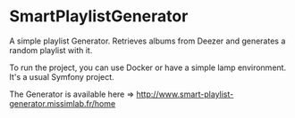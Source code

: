 SmartPlaylistGenerator
======================

A simple playlist Generator.
Retrieves albums from Deezer and generates a random playlist with it.

To run the project, you can use Docker or have a simple lamp environment. It's a usual Symfony project.

The Generator is available here => http://www.smart-playlist-generator.missimlab.fr/home